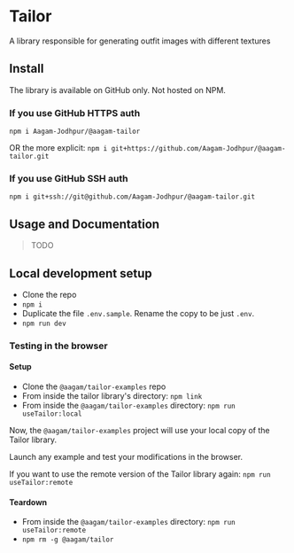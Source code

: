 # Tailor

A library responsible for generating outfit images with different textures

## Install

The library is available on GitHub only. Not hosted on NPM.

### If you use GitHub HTTPS auth

`npm i Aagam-Jodhpur/@aagam-tailor`

OR the more explicit: `npm i git+https://github.com/Aagam-Jodhpur/@aagam-tailor.git`

### If you use GitHub SSH auth

`npm i git+ssh://git@github.com/Aagam-Jodhpur/@aagam-tailor.git`

## Usage and Documentation

> TODO

## Local development setup

- Clone the repo
- `npm i`
- Duplicate the file `.env.sample`. Rename the copy to be just `.env`.
- `npm run dev`

### Testing in the browser

#### Setup

- Clone the `@aagam/tailor-examples` repo
- From inside the tailor library's directory: `npm link`
- From inside the `@aagam/tailor-examples` directory: `npm run useTailor:local`

Now, the `@aagam/tailor-examples` project will use your local copy of the Tailor library.

Launch any example and test your modifications in the browser.

If you want to use the remote version of the Tailor library again: `npm run useTailor:remote`

#### Teardown

- From inside the `@aagam/tailor-examples` directory: `npm run useTailor:remote`
- `npm rm -g @aagam/tailor`
